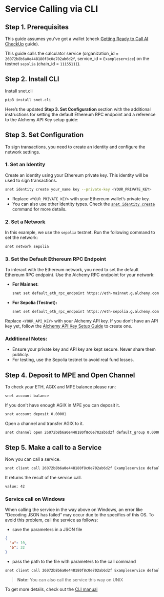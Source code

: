 # Service Calling via CLI


## Step 1. Prerequisites

This guide assumes you've got a wallet (check 
[Getting Ready to Call AI CheckUp](/docs/products/DecentralizedAIPlatform/QuickStartGuides/GettingReadyToCallAICheckUp/) 
guide).  

This guide calls the calculator service (organization_id = `26072b8b6a0e448180f8c0e702ab6d2f`, 
service_id = `Exampleservice`) on the testnet `sepolia` (chain_id = `11155111`).

## Step 2. Install CLI

Install snet.cli

```sh
pip3 install snet.cli
```

Here’s the updated **Step 3. Set Configuration** section with the additional instructions for setting the default Ethereum RPC endpoint and a reference to the Alchemy API Key setup guide:


## Step 3. Set Configuration

To sign transactions, you need to create an identity and configure the network settings.

### 1. Set an Identity
Create an identity using your Ethereum private key. This identity will be used to sign transactions.

```sh
snet identity create your_name key --private-key <YOUR_PRIVATE_KEY>
```

- Replace `<YOUR_PRIVATE_KEY>` with your Ethereum wallet’s private key.
- You can also use other identity types. Check the [`snet identity create`](/docs/products/DecentralizedAIPlatform/CLI/Manual/Identity/#create) command for more details.

### 2. Set a Network
In this example, we use the `sepolia` testnet. Run the following command to set the network:

```sh
snet network sepolia
```

### 3. Set the Default Ethereum RPC Endpoint
To interact with the Ethereum network, you need to set the default Ethereum RPC endpoint. Use the Alchemy RPC endpoint for your network:

- **For Mainnet:**
  ```sh
  snet set default_eth_rpc_endpoint https://eth-mainnet.g.alchemy.com/v2/<YOUR_API_KEY>
  ```

- **For Sepolia (Testnet):**
  ```sh
  snet set default_eth_rpc_endpoint https://eth-sepolia.g.alchemy.com/v2/<YOUR_API_KEY>
  ```

Replace `<YOUR_API_KEY>` with your Alchemy API key. If you don’t have an API key yet, follow the [Alchemy API Key Setup Guide](/docs/products/DecentralizedAIPlatform/Daemon/alchemy-api/) to create one.


### Additional Notes:
- Ensure your private key and API key are kept secure. Never share them publicly.
- For testing, use the Sepolia testnet to avoid real fund losses.


## Step 4. Deposit to MPE and Open Channel

To check your ETH, AGIX and MPE balance please run:

```sh
snet account balance 
```

If you don't have enough AGIX in MPE you can deposit it.

```sh
snet account deposit 0.00001
```

Open a channel and transfer AGIX to it.

```sh
snet channel open 26072b8b6a0e448180f8c0e702ab6d2f default_group 0.00001 +8days 
```

## Step 5. Make a call to a Service 

Now you can call a service.

```sh
snet client call 26072b8b6a0e448180f8c0e702ab6d2f Exampleservice default_group add '{"a":10,"b":32}'
```

It returns the result of the service call.

```sh
value: 42
```

### Service call on Windows

When calling the service in the way above on Windows, an error like "Decoding JSON has failed" may occur due to 
the specifics of this OS. To avoid this problem, call the service as follows:

- save the parameters in a JSON file

```json
{
  "a": 10, 
  "b": 32
}
```

- pass the path to the file with parameters to the call command

```sh
snet client call 26072b8b6a0e448180f8c0e702ab6d2f Exampleservice default_group add PATH/TO/JSON/params.json
```

> **Note:** You can also call the service this way on UNIX

To get more details, check out the [CLI manual](/docs/products/DecentralizedAIPlatform/CLI/Manual/)
